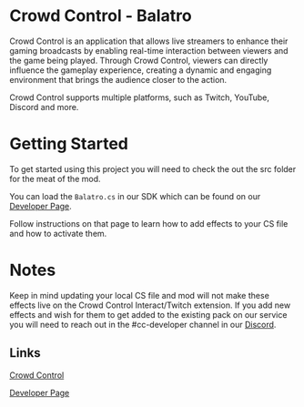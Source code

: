 # Crowd Control - Balatro

Crowd Control is an application that allows live streamers to enhance their gaming broadcasts by enabling real-time interaction between viewers and the game being played. Through Crowd Control, viewers can directly influence the gameplay experience, creating a dynamic and engaging environment that brings the audience closer to the action.

Crowd Control supports multiple platforms, such as Twitch, YouTube, Discord and more.

# Getting Started

To get started using this project you will need to check the out the src folder for the meat of the mod.

You can load the ``Balatro.cs`` in our SDK which can be found on our [Developer Page](https://developer.crowdcontrol.live/sdk/).

Follow instructions on that page to learn how to add effects to your CS file and how to activate them.

# Notes

Keep in mind updating your local CS file and mod will not make these effects live on the Crowd Control Interact/Twitch extension. If you add new effects and wish for them to get added to the existing pack on our service you will need to reach out in the #cc-developer channel in our [Discord](https://warp.world/discord).


## Links
[Crowd Control](https://crowdcontrol.live)

[Developer Page](https://developer.crowdcontrol.live/)
